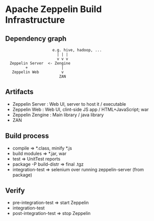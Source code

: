 <!---
 Licensed to the Apache Software Foundation (ASF) under one or more
 contributor license agreements.  See the NOTICE file distributed with
 this work for additional information regarding copyright ownership.
 The ASF licenses this file to You under the Apache License, Version 2.0
 (the "License"); you may not use this file except in compliance with
 the License.  You may obtain a copy of the License at

      http://www.apache.org/licenses/LICENSE-2.0

 Unless required by applicable law or agreed to in writing, software
 distributed under the License is distributed on an "AS IS" BASIS,
 WITHOUT WARRANTIES OR CONDITIONS OF ANY KIND, either express or implied.
 See the License for the specific language governing permissions and
 limitations under the License.
-->

# Apache Zeppelin Build Infrastructure

## Dependency graph

```
                     e.g. hive, hadoop, ...
                       | | |
                       v v v
  Zeppelin Server  <- Zengine
         +               |
   Zeppelin Web          v
                        ZAN
```


## Artifacts

 - Zeppelin Server  : Web UI, server to host it  / executable
 - Zeppelin Web     : Web UI, clint-side JS app  / HTML+JavaScript; war
 - Zeppelin Zengine : Main library               / java library
 - ZAN              



## Build process

 - compile                => *.class, minify *.js
 - build modules          => *.jar, war
 - test                   => UnitTest reports
 - package -P build-distr => final .tgz
 - integration-test       => selenium over running zeppelin-server (from package)


## Verify

 - pre-integration-test   => start Zeppelin
 - integration-test
 - post-integration-test  => stop Zeppelin

